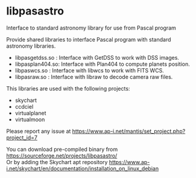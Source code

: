 # libpasastro
Interface to standard astronomy library for use from Pascal program

Provide shared libraries to interface Pascal program with standard astronomy libraries.
- libpasgetdss.so : Interface with GetDSS to work with DSS images.
- libpasplan404.so: Interface with Plan404 to compute planets position.
- libpaswcs.so : Interface with libwcs to work with FITS WCS.
- libpasraw.so : Interface with libraw to decode camera raw files.

This libraries are used with the following projects:
- skychart
- ccdciel
- virtualplanet
- virtualmoon

Please report any issue at https://www.ap-i.net/mantis/set_project.php?project_id=7

You can download pre-compiled binary from https://sourceforge.net/projects/libpasastro/      
Or by adding the Skychart apt repository https://www.ap-i.net/skychart/en/documentation/installation_on_linux_debian
